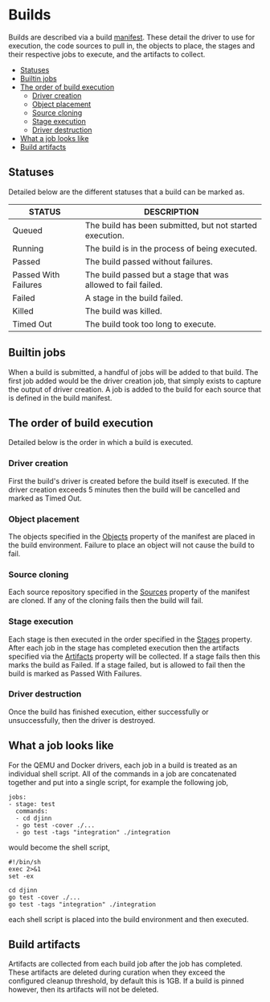 <div class="doc-section" markdown>

# Builds

<div class="doc-content panel" markdown>
<div class="panel-body" markdown>

Builds are described via a build [manifest](/user/manifest). These detail the
driver to use for execution, the code sources to pull in, the objects to place,
the stages and their respective jobs to execute, and the artifacts to collect.

* [Statuses](#statuses)
* [Builtin jobs](#builtin-jobs)
* [The order of build execution](#the-order-of-build-execution)
  * [Driver creation](#driver-creation)
  * [Object placement](#object-placement)
  * [Source cloning](#source-cloning)
  * [Stage execution](#stage-execution)
  * [Driver destruction](#driver-destruction)
* [What a job looks like](#what-a-job-looks-like)
* [Build artifacts](#build-artifacts)

## Statuses

Detailed below are the different statuses that a build can be marked as.

</div>

| STATUS               | DESCRIPTION                                                   |
|----------------------|---------------------------------------------------------------|
| Queued               | The build has been submitted, but not started execution.      |
| Running              | The build is in the process of being executed.                |
| Passed               | The build passed without failures.                            |
| Passed With Failures | The build passed but a stage that was allowed to fail failed. |
| Failed               | A stage in the build failed.                                  |
| Killed               | The build was killed.                                         |
| Timed Out            | The build took too long to execute.                           |

<div class="panel-body" markdown>

## Builtin jobs

When a build is submitted, a handful of jobs will be added to that build. The
first job added would be the driver creation job, that simply exists to capture
the output of driver creation. A job is added to the build for each source that
is defined in the build manifest.

## The order of build execution

Detailed below is the order in which a build is executed.

### Driver creation

First the build's driver is created before the build itself is executed. If the
driver creation exceeds 5 minutes then the build will be cancelled and marked as
Timed Out.

### Object placement

The objects specified in the [Objects](/user/manifest#objects) property of the
manifest are placed in the build environment. Failure to place an object will
not cause the build to fail.

### Source cloning

Each source repository specified in the [Sources](/user/manifest#sources)
property of the manifest are cloned. If any of the cloning fails then the build
will fail.

### Stage execution

Each stage is then executed in the order specified in the
[Stages](/user/manifest#stages) property. After each job in the stage has
completed execution then the artifacts specified via the
[Artifacts](/user/manifest#artifacts) property will be collected. If a stage
fails then this marks the build as Failed. If a stage failed, but is allowed to
fail then the build is marked as Passed With Failures.

### Driver destruction

Once the build has finished execution, either successfully or unsuccessfully,
then the driver is destroyed.

## What a job looks like

For the QEMU and Docker drivers, each job in a build is treated as an individual
shell script. All of the commands in a job are concatenated together and put
into a single script, for example the following job,

</div>

    jobs:
    - stage: test
      commands:
      - cd djinn
      - go test -cover ./...
      - go test -tags "integration" ./integration

<div class="panel-body" markdown>

would become the shell script,

</div>

    #!/bin/sh
    exec 2>&1
    set -ex

    cd djinn
    go test -cover ./...
    go test -tags "integration" ./integration

<div class="panel-body" markdown>

each shell script is placed into the build environment and then executed.

## Build artifacts

Artifacts are collected from each build job after the job has completed. These
artifacts are deleted during curation when they exceed the configured cleanup
threshold, by default this is 1GB. If a build is pinned however, then its
artifacts will not be deleted.

</div>
</div>
</div>
